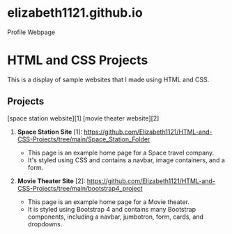# elizabeth1121.github.io
Profile Webpage

# HTML and CSS Projects

This is a display of sample websites that I made using HTML and CSS.

## Projects
[space station website][1]
[movie theater website][2]

1. **Space Station Site**
[1]: https://github.com/Elizabeth1121/HTML-and-CSS-Projects/tree/main/Space_Station_Folder
   - This page is an example home page for a Space travel company.
   - It's styled using CSS and contains a navbar, image containers, and a form.

3. **Movie Theater Site**
[2]: https://github.com/Elizabeth1121/HTML-and-CSS-Projects/tree/main/bootstrap4_project
   - This page is an example home page for a Movie theater.
   - It is styled using Bootstrap 4 and contains many Bootstrap components, including a navbar, jumbotron, form, cards, and dropdowns.
